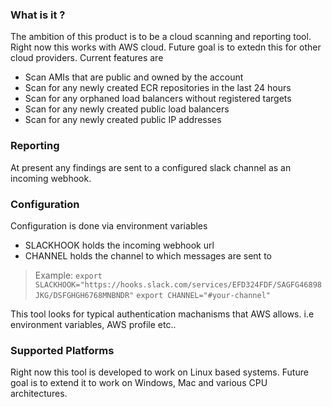### What is it ? 
The ambition of this product is to be a cloud scanning and reporting tool. Right now this works with AWS cloud. Future goal is to extedn this for other cloud providers.
Current features are 
- Scan AMIs that are public and owned by the account
- Scan for any newly created ECR repositories in the last 24 hours
- Scan for any orphaned load balancers without registered targets
- Scan for any newly created public load balancers
- Scan for any newly created public IP addresses

### Reporting
At present any findings are sent to a configured slack channel as an incoming webhook.

### Configuration
Configuration is done via environment variables
- SLACKHOOK holds the incoming webhook url 
- CHANNEL holds the channel to which messages are sent to

> Example:
`export SLACKHOOK="https://hooks.slack.com/services/EFD324FDF/SAGFG46898JKG/DSFGHGH6768MNBNDR"`
`export CHANNEL="#your-channel"`

This tool looks for typical authentication machanisms that AWS allows. i.e environment variables, AWS profile etc..
### Supported Platforms
Right now this tool is developed to work on Linux based systems. Future goal is to extend it to work on Windows, Mac and various CPU architectures.